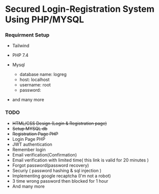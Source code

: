 # Secured Login-Registration System Using PHP/MYSQL

### Requirment Setup

- Tailwind
- PHP 7.4
- Mysql

  - database name: logreg
  - host: localhost
  - username: root
  - password:

- and many more

### TODO

- ~~HTML/CSS Design (Login & Registration page)~~
- ~~Setup MYSQL db~~
- ~~Registration Page PHP~~
- Login Page PHP
- JWT authentication
- Remember login
- Email verification(Confirmation)
- Email verification with limited time( this link is valid for 20 minutes )
- Forgot password(password recovery)
- Securiy ( password hashing & sql injection )
- Implementing google recaptcha (I'm not a robot)
- 3 time wrong password then blocked for 1 hour
- And many more
